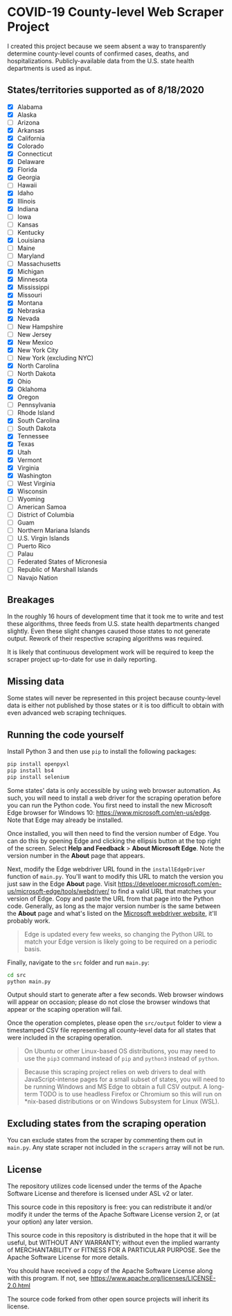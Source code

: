 # COVID-19 County-level Web Scraper Project

I created this project because we seem absent a way to transparently determine county-level counts of confirmed cases, deaths, and hospitalizations. Publicly-available data from the U.S. state health departments is used as input.

## States/territories supported as of 8/18/2020

- [x] Alabama
- [x] Alaska
- [ ] Arizona
- [x] Arkansas
- [x] California
- [x] Colorado
- [x] Connecticut
- [x] Delaware
- [x] Florida
- [x] Georgia
- [ ] Hawaii
- [x] Idaho
- [x] Illinois
- [x] Indiana
- [ ] Iowa
- [ ] Kansas
- [ ] Kentucky
- [x] Louisiana
- [ ] Maine
- [ ] Maryland
- [ ] Massachusetts
- [x] Michigan
- [x] Minnesota
- [x] Mississippi
- [x] Missouri
- [x] Montana
- [x] Nebraska
- [x] Nevada
- [ ] New Hampshire
- [ ] New Jersey
- [x] New Mexico
- [x] New York City
- [ ] New York (excluding NYC)
- [x] North Carolina
- [ ] North Dakota
- [x] Ohio
- [x] Oklahoma
- [x] Oregon
- [ ] Pennsylvania
- [ ] Rhode Island
- [x] South Carolina
- [ ] South Dakota
- [x] Tennessee
- [x] Texas
- [x] Utah
- [x] Vermont
- [x] Virginia
- [x] Washington
- [ ] West Virginia
- [x] Wisconsin
- [ ] Wyoming
- [ ] American Samoa
- [ ] District of Columbia
- [ ] Guam
- [ ] Northern Mariana Islands
- [ ] U.S. Virgin Islands
- [ ] Puerto Rico
- [ ] Palau
- [ ] Federated States of Micronesia
- [ ] Republic of Marshall Islands 
- [ ] Navajo Nation

## Breakages

In the roughly 16 hours of development time that it took me to write and test these algorithms, three feeds from U.S. state health departments changed slightly. Even these slight changes caused those states to not generate output. Rework of their respective scraping algorithms was required.

It is likely that continuous development work will be required to keep the scraper project up-to-date for use in daily reporting.

## Missing data

Some states will never be represented in this project because county-level data is either not published by those states or it is too difficult to obtain with even advanced web scraping techniques.

## Running the code yourself

Install Python 3 and then use `pip` to install the following packages:

```bash
pip install openpyxl
pip install bs4
pip install selenium
```

Some states' data is only accessible by using web browser automation. As such, you will need to install a web driver for the scraping operation before you can run the Python code. You first need to install the new Microsoft Edge browser for Windows 10: https://www.microsoft.com/en-us/edge. Note that Edge may already be installed.

Once installed, you will then need to find the version number of Edge. You can do this by opening Edge and clicking the ellipsis button at the top right of the screen. Select **Help and Feedback** > **About Microsoft Edge**. Note the version number in the **About** page that appears.

Next, modify the Edge webdriver URL found in the `installEdgeDriver` function of `main.py`. You'll want to modify this URL to match the version you just saw in the Edge **About** page. Visit https://developer.microsoft.com/en-us/microsoft-edge/tools/webdriver/ to find a valid URL that matches your version of Edge. Copy and paste the URL from that page into the Python code. Generally, as long as the major version number is the same between the **About** page and what's listed on the [Microsoft webdriver website](https://developer.microsoft.com/en-us/microsoft-edge/tools/webdriver/), it'll probably work.

> Edge is updated every few weeks, so changing the Python URL to match your Edge version is likely going to be required on a periodic basis.

Finally, navigate to the `src` folder and run `main.py`:

```bash
cd src
python main.py
```
Output should start to generate after a few seconds. Web browser windows will appear on occasion; please do not close the browser windows that appear or the scaping operation will fail.

Once the operation completes, please open the `src/output` folder to view a timestamped CSV file representing all county-level data for all states that were included in the scraping operation.

> On Ubuntu or other Linux-based OS distributions, you may need to use the `pip3` command instead of `pip` and `python3` instead of `python`.

> Because this scraping project relies on web drivers to deal with JavaScript-intense pages for a small subset of states, you will need to be running Windows and MS Edge to obtain a full CSV output. A long-term TODO is to use headless Firefox or Chromium so this will run on *nix-based distributions or on Windows Subsystem for Linux (WSL).

## Excluding states from the scraping operation

You can exclude states from the scraper by commenting them out in `main.py`. Any state scraper not included in the `scrapers` array will not be run.

## License
The repository utilizes code licensed under the terms of the Apache Software License and therefore is licensed under ASL v2 or later.

This source code in this repository is free: you can redistribute it and/or modify it under
the terms of the Apache Software License version 2, or (at your option) any later version.

This source code in this repository is distributed in the hope that it will be useful, but WITHOUT ANY WARRANTY; without even the implied warranty of MERCHANTABILITY or FITNESS FOR A
PARTICULAR PURPOSE. See the Apache Software License for more details.

You should have received a copy of the Apache Software License along with this program. If not, see https://www.apache.org/licenses/LICENSE-2.0.html

The source code forked from other open source projects will inherit its license.